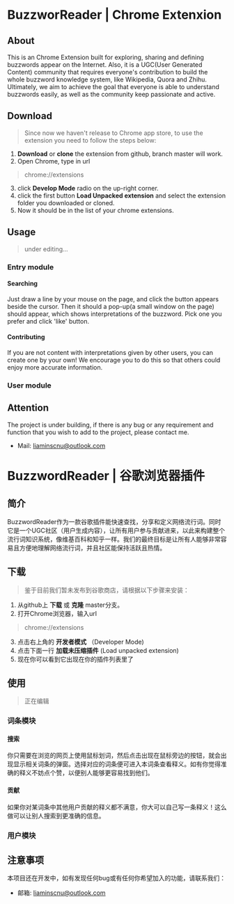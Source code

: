 # BuzzworReader | Chrome Extenxion

## About

This is an Chrome Extension built for exploring, sharing and defining buzzwords appear on the Internet. Also, it is a UGC(User Generated Content) community that requires everyone's contribution to build the whole buzzword knowledge system, like Wikipedia, Quora and Zhihu. Ultimately, we aim to achieve the goal that everyone is able to understand buzzwords easily, as well as the community keep passionate and active.

## Download

> Since now we haven't release to Chrome app store, to use the extension you need to follow the steps below:

1. **Download** or **clone** the extension from github, branch master will work.
2. Open Chrome, type in url
> chrome://extensions

3. click **Develop Mode** radio on the up-right corner.
4. click the first button **Load Unpacked extension** and select the extension folder you downloaded or cloned.
5. Now it should be in the list of your chrome extensions.

## Usage

> under editing...

### Entry module

#### Searching

Just draw a line by your mouse on the page, and click the button appears beside the cursor. Then it should a pop-up(a small window on the page) should appear, which shows interpretations of the buzzword. Pick one you prefer and click 'like' button.

#### Contributing

If you are not content with interpretations given by other users, you can create one by your own! We encourage you to do this so that others could enjoy more accurate information.

### User module

## Attention
The project is under building, if there is any bug or any requirement and function that you wish to add to the project, please contact me.
* Mail: liaminscnu@outlook.com

# BuzzwordReader | 谷歌浏览器插件

## 简介

BuzzwordReader作为一款谷歌插件能快速查找，分享和定义网络流行词。同时它是一个UGC社区（用户生成内容），让所有用户参与贡献进来，以此来构建整个流行词知识系统，像维基百科和知乎一样。我们的最终目标是让所有人能够非常容易且方便地理解网络流行词，并且社区能保持活跃且热情。

## 下载

> 鉴于目前我们暂未发布到谷歌商店，请根据以下步骤来安装：

1. 从github上 **下载** 或 **克隆** master分支。
2. 打开Chrome浏览器，输入url
> chrome://extensions

3. 点击右上角的 **开发者模式** （Developer Mode)
4. 点击下面一行 **加载未压缩插件** (Load unpacked extension)
5. 现在你可以看到它出现在你的插件列表里了

## 使用

> 正在编辑

### 词条模块


#### 搜索

你只需要在浏览的网页上使用鼠标划词，然后点击出现在鼠标旁边的按钮，就会出现显示相关词条的弹窗。选择对应的词条便可进入本词条查看释义。如有你觉得准确的释义不妨点个赞，以便别人能够更容易找到他们。

#### 贡献

如果你对某词条中其他用户贡献的释义都不满意，你大可以自己写一条释义！这么做可以让别人搜索到更准确的信息。

### 用户模块

## 注意事项

本项目还在开发中，如有发现任何bug或有任何你希望加入的功能，请联系我们：
* 邮箱: liaminscnu@outlook.com

